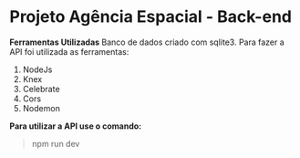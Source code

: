 # Projeto Agência Espacial - Back-end 
**Ferramentas Utilizadas**
Banco de dados criado com sqlite3. 
Para fazer a API foi utilizada as ferramentas:

1. NodeJs
2. Knex
3. Celebrate
4. Cors
5. Nodemon

**Para utilizar a API use o comando:** 
>npm run dev
